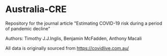 # Australia-CRE

Repository for the journal article "Estimating COVID-19 risk during a period of pandemic decline"

Authors:
Timothy J.J.Inglis,
Benjamin McFadden,
Anthony Macali

All data is originally sourced from https://covidlive.com.au/
